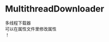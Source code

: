# MultithreadDownloader  
多线程下载器  
可以在属性文件里修改属性  
！[](https://raw.githubusercontent.com/ordinary-student/MultithreadDownloader/master/test/test.png)
